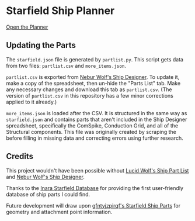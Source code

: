Starfield Ship Planner
======================
[Open the Planner](https://sf-ship-planner.github.io/sf-ship-planner/)

Updating the Parts
------------------
The `starfield.json` file is generated by `partlist.py`. This script gets data from two files: `partlist.csv` and `more_items.json`.

`partlist.csv` is exported from [Nebur Wolf's Ship Designer](https://docs.google.com/spreadsheets/d/1waXdwRiQ5LrqqvtI0kRgL0reL_HdGHGR5ry4ytmDIWM/edit).
To update it, make a copy of the spreadsheet, then un-hide the "Parts List" tab. Make any necessary changes and download this tab as `partlist.csv`.
(The version of `partlist.csv` in this repository has a few minor corrections applied to it already.)

`more_items.json` is loaded after the CSV. It is structured in the same way as `starfield.json` and contains parts that aren't included in the Ship
Designer spreadsheet, specifically the ComSpike, Conduction Grid, and all of the Structural components. This file was originally created by scraping
the  before filling in missing data and correcting errors using further research.

Credits
-------
This project wouldn't have been possible without
[Lucid Wolf's Ship Part List](https://www.reddit.com/r/Starfield/comments/16gqwce/ship_part_list_with_level_requirements_stats/) and
[Nebur Wolf's Ship Designer](https://www.reddit.com/r/Starfield/comments/1738yde/ship_planning_made_easier/).

Thanks to the [Inara Starfield Database](https://inara.cz/starfield/) for providing the first user-friendly database of ship parts I could find.

Future development will draw upon [gfntyjzpirqf's Starfield Ship Parts](https://www.reddit.com/r/Starfield/comments/17bkze8/comprehensive_ship_parts/)
for geometry and attachment point information.
